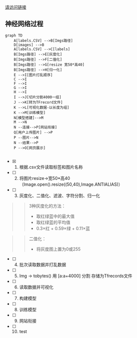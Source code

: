 [请访问链接](http://note.youdao.com/noteshare?id=f4b5310520413433f6c53b8af8cd033f&sub=6F1F49888A2043AF85652C658E9304E3)
## **神经网络过程**
```
graph TD
    A[labels.CSV] -->B[Imgs路径]
    D[images] -->B
    A[labels.CSV] -->C[labels]
    B[Imgs路径] -->E[灰度化]
    B[Imgs路径] -->F[二值化]
    B[Imgs路径] -->G[resize 宽50*高40]
    B[Imgs路径] -->H[归一化]
    E -->I[图片打乱顺序]
    C -->I
    F -->I
    G -->I
    H -->I
    I -->J[切片分割4000一组]
    J -->K[转为TFrecord文件]
    K -->L[可视化数据-以长度为组]
    K -->M[训练模型]
    N[模型搭建]-->M
    M -->N
    N --连接-->P[网站衔接]
    Q[用户上传图片] -->P
    P --图片-->N
    N --结果-->P
    P -->O[网页展示]
    
```

- [x] 1. 根据.csv文件读取标签和图片名称
- [ ] 2. 将图片resize->宽50*高40（Image.open().resize((50,40),Image.ANTIALIAS)）
- [ ] 3. 灰度化、二值化、滤波、字符分割、归一化
>>3种灰度化的方法： 
>> - 取红绿蓝中的最大值
>> - 取红绿蓝的平均值
>> - 0.3×红 + 0.59×绿 + 0.11×蓝

>>二值化：
>> - 将灰度图上置为0或255

- [ ] 4. 批次读取数据并打乱数据
- [ ] 5. Img -> tobytes() 用 [a:a+4000] 分割 存储为Tfrecords文件
- [ ] 6. 读取数据并可视化
- [ ] 7. 构建模型
- [ ] 8. 训练模型
- [ ] 9. 网站衔接
- [ ] 10. test
